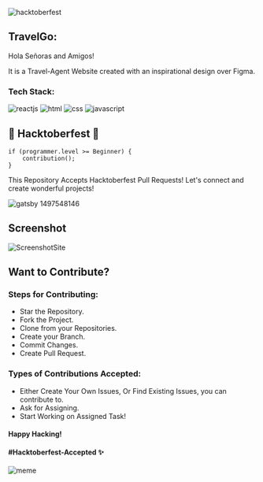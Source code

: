 ![hacktoberfest](https://github.com/nishant-ai/TravelGo/blob/main/hacktoberfestbanner.webp)

## TravelGo:

Hola Señoras and Amigos!

It is a Travel-Agent Website created with an inspirational design over Figma.

### Tech Stack:

![reactjs](https://img.shields.io/badge/React-20232A?style=for-the-badge&logo=react&logoColor=61DAFB)
![html](https://img.shields.io/badge/HTML5-E34F26?style=for-the-badge&logo=html5&logoColor=white)
![css](https://img.shields.io/badge/CSS3-1572B6?style=for-the-badge&logo=css3&logoColor=white)
![javascript](https://img.shields.io/badge/JavaScript-323330?style=for-the-badge&logo=javascript&logoColor=F7DF1E)

## 🎃 Hacktoberfest 🎃

    if (programmer.level >= Beginner) {
        contribution();
    }

This Repository Accepts Hacktoberfest Pull Requests!
Let's connect and create wonderful projects!

![gatsby 1497548146](https://user-images.githubusercontent.com/80044482/194142232-f1a68662-917d-438b-84c0-2b246907fbbd.gif)

## Screenshot
![ScreenshotSite](https://github.com/OjashKush/TravelGo/blob/img/Screenshot.png)

## Want to Contribute?

### Steps for Contributing:

- Star the Repository.
- Fork the Project.
- Clone from your Repositories.
- Create your Branch.
- Commit Changes.
- Create Pull Request.

### Types of Contributions Accepted:

- Either Create Your Own Issues, Or Find Existing Issues, you can contribute to.
- Ask for Assigning.
- Start Working on Assigned Task!

#### Happy Hacking!

#### #Hacktoberfest-Accepted ✨

![meme](https://d2kspx2x29brck.cloudfront.net/1200x675/filters:format(webp)/img/iea/yrwQvLJbON/programmer-memes.jpg)
